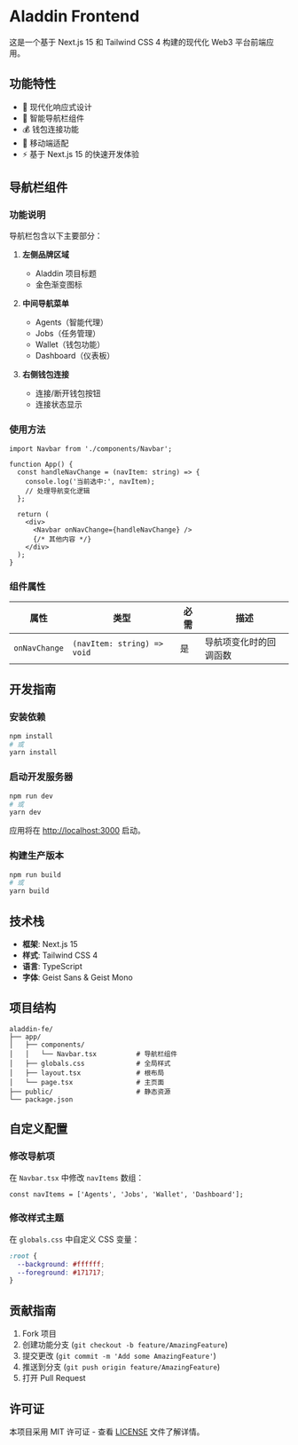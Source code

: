 # Aladdin Frontend

这是一个基于 Next.js 15 和 Tailwind CSS 4 构建的现代化 Web3 平台前端应用。

## 功能特性

- 🎨 现代化响应式设计
- 🧭 智能导航栏组件
- 💰 钱包连接功能
- 📱 移动端适配
- ⚡ 基于 Next.js 15 的快速开发体验

## 导航栏组件

### 功能说明

导航栏包含以下主要部分：

1. **左侧品牌区域**
   - Aladdin 项目标题
   - 金色渐变图标

2. **中间导航菜单**
   - Agents（智能代理）
   - Jobs（任务管理）
   - Wallet（钱包功能）
   - Dashboard（仪表板）

3. **右侧钱包连接**
   - 连接/断开钱包按钮
   - 连接状态显示

### 使用方法

```tsx
import Navbar from './components/Navbar';

function App() {
  const handleNavChange = (navItem: string) => {
    console.log('当前选中:', navItem);
    // 处理导航变化逻辑
  };

  return (
    <div>
      <Navbar onNavChange={handleNavChange} />
      {/* 其他内容 */}
    </div>
  );
}
```

### 组件属性

| 属性 | 类型 | 必需 | 描述 |
|------|------|------|------|
| `onNavChange` | `(navItem: string) => void` | 是 | 导航项变化时的回调函数 |

## 开发指南

### 安装依赖

```bash
npm install
# 或
yarn install
```

### 启动开发服务器

```bash
npm run dev
# 或
yarn dev
```

应用将在 [http://localhost:3000](http://localhost:3000) 启动。

### 构建生产版本

```bash
npm run build
# 或
yarn build
```

## 技术栈

- **框架**: Next.js 15
- **样式**: Tailwind CSS 4
- **语言**: TypeScript
- **字体**: Geist Sans & Geist Mono

## 项目结构

```
aladdin-fe/
├── app/
│   ├── components/
│   │   └── Navbar.tsx          # 导航栏组件
│   ├── globals.css             # 全局样式
│   ├── layout.tsx              # 根布局
│   └── page.tsx                # 主页面
├── public/                     # 静态资源
└── package.json
```

## 自定义配置

### 修改导航项

在 `Navbar.tsx` 中修改 `navItems` 数组：

```tsx
const navItems = ['Agents', 'Jobs', 'Wallet', 'Dashboard'];
```

### 修改样式主题

在 `globals.css` 中自定义 CSS 变量：

```css
:root {
  --background: #ffffff;
  --foreground: #171717;
}
```

## 贡献指南

1. Fork 项目
2. 创建功能分支 (`git checkout -b feature/AmazingFeature`)
3. 提交更改 (`git commit -m 'Add some AmazingFeature'`)
4. 推送到分支 (`git push origin feature/AmazingFeature`)
5. 打开 Pull Request

## 许可证

本项目采用 MIT 许可证 - 查看 [LICENSE](LICENSE) 文件了解详情。

